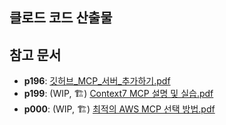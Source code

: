 ## 클로드 코드 산출물

## 참고 문서 
- **p196**: [깃허브_MCP_서버_추가하기.pdf](./%5B%ED%81%B4%EB%A1%9C%EB%93%9C_%EC%BD%94%EB%93%9C%5D_p196_%EA%B9%83%ED%97%88%EB%B8%8C_MCP_%EC%84%9C%EB%B2%84_%EC%B6%94%EA%B0%80%ED%95%98%EA%B8%B0.pdf)
- **p199**: (WIP, 🏗️) [Context7 MCP 설명 및 실습.pdf](./here.pdf)
- **p000**: (WIP, 🏗️) [최적의 AWS MCP 선택 방법.pdf](./here.pdf)
